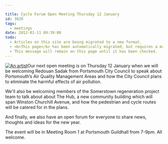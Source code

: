 ```yaml
---

title: Cycle Forum Open Meeting Thursday 12 January
id: 3020
tags:
  - meetings
date: 2012-01-11 09:39:00
todo:
  - Articles on this site are being migrated to a new format.
  - <b>This page</b> has been automatically migrated, but requires a manual check-&amp;-tune to ensure the format and links all work as expected.
  - This message will remain on this page until it has been checked.
---
```


[![](http://www.pompeybug.co.uk/wp-content/uploads/2012/01/The-Hub-Somerstown-300x211.jpg "An artist")](/assets/The-Hub-Somerstown.jpg)Our next open meeting is on Thursday 12 January when we will be welcoming Redouan Sadak from Portsmouth City Council to speak about Portsmouth’s Air Quality Management Areas and how the City Council plans to eliminate the harmful effects of air pollution.

We'll also be welcoming members of the Somerstown regeneration project team to talk about about The Hub, a new community building which will span Winston Churchill Avenue, and how the pedestrian and cycle routes will be catered for in the plans.

And finally, we also have an open forum for everyone to share news, thoughts and ideas for the new year.

The event will be in Meeting Room 1 at Portsmouth Guildhall from 7-9pm. All welcome.

&nbsp;